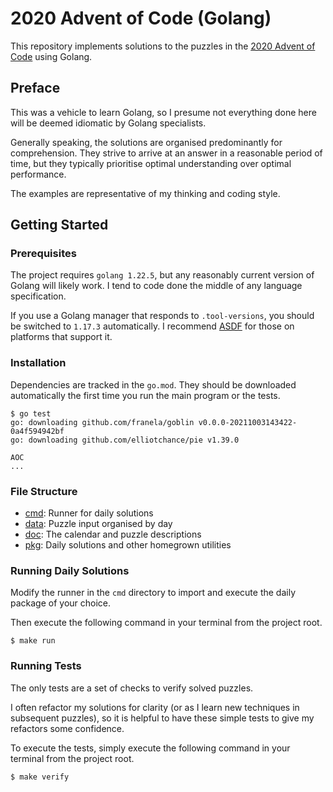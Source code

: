 # 2020 Advent of Code (Golang)

This repository implements solutions to the puzzles in the [2020 Advent of Code](https://adventofcode.com/2020) using Golang.


## Preface

This was a vehicle to learn Golang, so I presume not everything done here will be deemed idiomatic by Golang specialists.

Generally speaking, the solutions are organised predominantly for comprehension. They strive to arrive at an answer in a reasonable period of time, but they typically prioritise optimal understanding over optimal performance.

The examples are representative of my thinking and coding style.


## Getting Started

### Prerequisites

The project requires `golang 1.22.5`, but any reasonably current version of Golang will likely work.  I tend to code done the middle of any language specification.

If you use a Golang manager that responds to `.tool-versions`, you should be switched to `1.17.3` automatically. I recommend [ASDF](https://github.com/asdf-vm/asdf) for those on platforms that support it.

### Installation

Dependencies are tracked in the `go.mod`.  They should be downloaded automatically the first time
you run the main program or the tests.

```
$ go test
go: downloading github.com/franela/goblin v0.0.0-20211003143422-0a4f594942bf
go: downloading github.com/elliotchance/pie v1.39.0

AOC
...
```

### File Structure

- [cmd](./cmd):   Runner for daily solutions
- [data](./data): Puzzle input organised by day
- [doc](./doc):   The calendar and puzzle descriptions
- [pkg](./pkg):   Daily solutions and other homegrown utilities


### Running Daily Solutions

Modify the runner in the `cmd` directory to import and execute the daily
package of your choice.

Then execute the following command in your terminal from the project root.

```
$ make run
```

### Running Tests

The only tests are a set of checks to verify solved puzzles.

I often refactor my solutions for clarity (or as I learn new
techniques in subsequent puzzles), so it is helpful to have
these simple tests to give my refactors some confidence.

To execute the tests, simply execute the following command in
your terminal from the project root.

```
$ make verify
```
